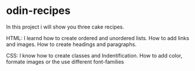 # odin-recipes
In this project i will show you three cake recipes.

HTML: I learnd how to create ordered and unordered lists. How to add links and images. How to create headings and paragraphs.

CSS: I know how to create classes and Indentification. How to add color, formate images or the use different font-families